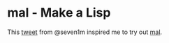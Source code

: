 # mal - Make a Lisp

This [tweet](https://twitter.com/timmrgn/status/1379438600400613378) from @seven1m inspired me to
try out [mal](https://github.com/kanaka/mal).
